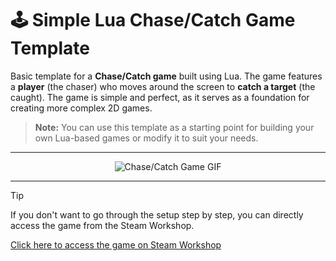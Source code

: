 # 🕹️ Simple Lua Chase/Catch Game Template

Basic template for a **Chase/Catch game** built using Lua. The game features a **player** (the chaser) who moves around the screen to **catch a target** (the caught). The game is simple and perfect, as it serves as a foundation for creating more complex 2D games.

> **Note:** You can use this template as a starting point for building your own Lua-based games or modify it to suit your needs.

---

<p align="center">
  <img src="https://github.com/user-attachments/assets/a8d1387c-41e7-4cf3-8042-4aa0f2d026d3" alt="Chase/Catch Game GIF" />
</p>

---

> [!TIP]   
> If you don't want to go through the setup step by step, you can directly access the game from the Steam Workshop.
> 
> [Click here to access the game on Steam Workshop](https://steamcommunity.com/sharedfiles/filedetails/?id=3355044286)


